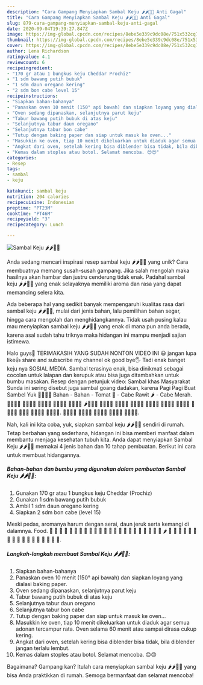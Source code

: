 ```yaml
---
description: "Cara Gampang Menyiapkan Sambal Keju 🌶🌶🧀🧀 Anti Gagal"
title: "Cara Gampang Menyiapkan Sambal Keju 🌶🌶🧀🧀 Anti Gagal"
slug: 879-cara-gampang-menyiapkan-sambal-keju-anti-gagal
date: 2020-09-04T19:39:27.847Z
image: https://img-global.cpcdn.com/recipes/8ebe5e339c9dc08e/751x532cq70/sambal-keju-🌶🌶🧀🧀-foto-resep-utama.jpg
thumbnail: https://img-global.cpcdn.com/recipes/8ebe5e339c9dc08e/751x532cq70/sambal-keju-🌶🌶🧀🧀-foto-resep-utama.jpg
cover: https://img-global.cpcdn.com/recipes/8ebe5e339c9dc08e/751x532cq70/sambal-keju-🌶🌶🧀🧀-foto-resep-utama.jpg
author: Lena Richardson
ratingvalue: 4.1
reviewcount: 6
recipeingredient:
- "170 gr atau 1 bungkus keju Cheddar Prochiz"
- "1 sdm bawang putih bubuk"
- "1 sdm daun oregano kering"
- "2 sdm bon cabe level 15"
recipeinstructions:
- "Siapkan bahan-bahanya"
- "Panaskan oven 10 menit (150° api bawah) dan siapkan loyang yang dialasi baking paper."
- "Oven sedang dipanaskan, selanjutnya parut keju"
- "Tabur bawang putih bubuk di atas keju"
- "Selanjutnya tabur daun oregano"
- "Selanjutnya tabur bon cabe"
- "Tutup dengan baking paper dan siap untuk masuk ke oven..."
- "Masukkin ke oven, tiap 10 menit dikeluarkan untuk diaduk agar semua adonan tercampur rata. Oven selama 60 menit atau sampai dirasa cukup kering."
- "Angkat dari oven, setelah kering bisa diblender bisa tidak, bila diblender jangan terlalu lembut."
- "Kemas dalam stoples atau botol. Selamat mencoba. 😍😍"
categories:
- Resep
tags:
- sambal
- keju

katakunci: sambal keju 
nutrition: 204 calories
recipecuisine: Indonesian
preptime: "PT23M"
cooktime: "PT46M"
recipeyield: "3"
recipecategory: Lunch

---
```



![Sambal Keju 🌶🌶🧀🧀](https://img-global.cpcdn.com/recipes/8ebe5e339c9dc08e/751x532cq70/sambal-keju-🌶🌶🧀🧀-foto-resep-utama.jpg)

Anda sedang mencari inspirasi resep sambal keju 🌶🌶🧀🧀 yang unik? Cara membuatnya memang susah-susah gampang. Jika salah mengolah maka hasilnya akan hambar dan justru cenderung tidak enak. Padahal sambal keju 🌶🌶🧀🧀 yang enak selayaknya memiliki aroma dan rasa yang dapat memancing selera kita.

Ada beberapa hal yang sedikit banyak mempengaruhi kualitas rasa dari sambal keju 🌶🌶🧀🧀, mulai dari jenis bahan, lalu pemilihan bahan segar, hingga cara mengolah dan menghidangkannya. Tidak usah pusing kalau mau menyiapkan sambal keju 🌶🌶🧀🧀 yang enak di mana pun anda berada, karena asal sudah tahu triknya maka hidangan ini mampu menjadi sajian istimewa.

Halo guys🤗 TERIMAKASIH YANG SUDAH NONTON VIDEO INI 😃 jangan lupa like👍 share and subscribe my channel ok good bye🖐️ Tadi enak banget keju nya SOSIAL MEDIA. Sambal terasinya enak, bisa dinikmati sebagai cocolan untuk lalapan dan kerupuk atau bisa juga ditambahkan untuk bumbu masakan. Resep dengan petunjuk video: Sambal khas Masyarakat Sunda ini sering disebut juga sambal goang dadakan, karena Pagi Pagi Buat Sambel Yuk 🤤🤤🤤🤤 Bahan - Bahan - Tomat 🍅 - Cabe Rawit 🌶️ - Cabe Merah. 🍉🍊🍋🍌 🍍🥭🍎🍏 🍐🍑🍒🍓 🥝🍅🥥🥑 🍆🥔🥕🌽 🌶️🥒🥬🥦 🥜🍞🥐🥖 🥨🥯🥞🧀 🍖🍗🥩🥓 🍔🍟🍕🌭 🥪🌮🌯🥙 🍳🥘🍲🥣 🥗🍿🧂🥫 🍱🍘🍙 🍚🍛🍜🍝 🍠🍢🍣🍤. 🍥🥮🍡🥟 🥠🥡🍦🍧 🍨🍩🍪🎂 🍰🧁🥧🍫 🍬🍭🍮🍯.


Nah, kali ini kita coba, yuk, siapkan sambal keju 🌶🌶🧀🧀 sendiri di rumah. Tetap berbahan yang sederhana, hidangan ini bisa memberi manfaat dalam membantu menjaga kesehatan tubuh kita. Anda dapat menyiapkan Sambal Keju 🌶🌶🧀🧀 memakai 4 jenis bahan dan 10 tahap pembuatan. Berikut ini cara untuk membuat hidangannya.

<!--inarticleads1-->

##### Bahan-bahan dan bumbu yang digunakan dalam pembuatan Sambal Keju 🌶🌶🧀🧀:

1. Gunakan 170 gr atau 1 bungkus keju Cheddar (Prochiz)
1. Gunakan 1 sdm bawang putih bubuk
1. Ambil 1 sdm daun oregano kering
1. Siapkan 2 sdm bon cabe (level 15)


Meski pedas, aromanya harum dengan serai, daun jeruk serta kemangi di dalamnya. Food. 🥭 🍇 🍈 🍉 🍊 🍋 🍌 🍍 🍎 🍏 🍐 🍑 🍒 🥬 🍓 🥝 🍅 🥥 🥑 🍆 🥔 🥕 🌽 🌶️ 🥯 🥒 🥦 🥜 🌰 🍞 🥐 🥖 🥨 🥞 🧀 🍖 🍗 🥩 🥓 🍔 🍟. 

<!--inarticleads2-->

##### Langkah-langkah membuat Sambal Keju 🌶🌶🧀🧀:

1. Siapkan bahan-bahanya
1. Panaskan oven 10 menit (150° api bawah) dan siapkan loyang yang dialasi baking paper.
1. Oven sedang dipanaskan, selanjutnya parut keju
1. Tabur bawang putih bubuk di atas keju
1. Selanjutnya tabur daun oregano
1. Selanjutnya tabur bon cabe
1. Tutup dengan baking paper dan siap untuk masuk ke oven...
1. Masukkin ke oven, tiap 10 menit dikeluarkan untuk diaduk agar semua adonan tercampur rata. Oven selama 60 menit atau sampai dirasa cukup kering.
1. Angkat dari oven, setelah kering bisa diblender bisa tidak, bila diblender jangan terlalu lembut.
1. Kemas dalam stoples atau botol. Selamat mencoba. 😍😍




Bagaimana? Gampang kan? Itulah cara menyiapkan sambal keju 🌶🌶🧀🧀 yang bisa Anda praktikkan di rumah. Semoga bermanfaat dan selamat mencoba!
